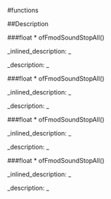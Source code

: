 #functions


<!--
_visible: True_
_advanced: False_
-->

##Description





<!----------------------------------------------------------------------------->

###float * ofFmodSoundStopAll()

<!--
_syntax: ofFmodSoundStopAll()_
_name: ofFmodSoundStopAll_
_returns: float *_
_returns_description: _
_parameters: _
_version_started: 0.9.0_
_version_deprecated: _
_summary: _
_constant: False_
_static: False_
_visible: True_
_advanced: False_
-->

_inlined_description: _








_description: _







<!----------------------------------------------------------------------------->

###float * ofFmodSoundStopAll()

<!--
_syntax: ofFmodSoundStopAll()_
_name: ofFmodSoundStopAll_
_returns: float *_
_returns_description: _
_parameters: _
_version_started: 0.9.0_
_version_deprecated: _
_summary: _
_constant: False_
_static: False_
_visible: True_
_advanced: False_
-->

_inlined_description: _








_description: _







<!----------------------------------------------------------------------------->

###float * ofFmodSoundStopAll()

<!--
_syntax: ofFmodSoundStopAll()_
_name: ofFmodSoundStopAll_
_returns: float *_
_returns_description: _
_parameters: _
_version_started: 0.9.0_
_version_deprecated: _
_summary: _
_constant: False_
_static: False_
_visible: True_
_advanced: False_
-->

_inlined_description: _








_description: _







<!----------------------------------------------------------------------------->

###float * ofFmodSoundStopAll()

<!--
_syntax: ofFmodSoundStopAll()_
_name: ofFmodSoundStopAll_
_returns: float *_
_returns_description: _
_parameters: _
_version_started: 0.9.0_
_version_deprecated: _
_summary: _
_constant: False_
_static: False_
_visible: True_
_advanced: False_
-->

_inlined_description: _








_description: _







<!----------------------------------------------------------------------------->

